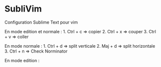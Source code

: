 SubliVim
========

Configuration Sublime Text pour vim

En mode edition et normale :
    1. Ctrl + c => copier
    2. Ctrl + x => couper
    3. Ctrl + v => coller


En mode normale :
    1. Ctrl + d => split verticale
    2. Maj + d  => split horizontale
    3. Ctrl + n => Check Norminator

En mode edition :
